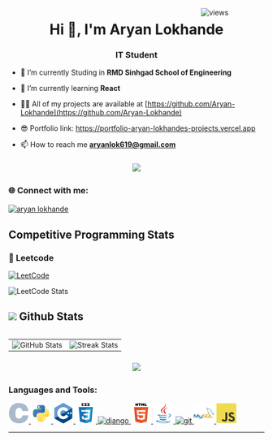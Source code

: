  <a href="https://github.com/aryan-lokhande" ><img alt="views" align="right" title="Github views" src="https://komarev.com/ghpvc/?username=aryan-lokhande&style=flat-square" width="125"/></a>  
<!--<p align="left"> <img src="https://komarev.com/ghpvc/?username=aryan-lokhande&label=Profile%20views&color=1c87ca&style=plastic" alt="aryan-lokhande" /> </p> -->

<h1 align="center">Hi 👋, I'm Aryan Lokhande</h1>
<h3 align="center">IT Student</h3>

- 🔭 I’m currently Studing in **RMD Sinhgad School of Engineering**

- 🌱 I’m currently learning **React**

- 👨‍💻 All of my projects are available at [https://github.com/Aryan-Lokhande](https://github.com/Aryan-Lokhande)

- 😎 Portfolio link: https://portfolio-aryan-lokhandes-projects.vercel.app

- 📫 How to reach me **aryanlok619@gmail.com**
<!-- Coloured Line -->
<h3 align="center">
<img src="https://raw.githubusercontent.com/andreasbm/readme/master/assets/lines/colored.png">
</h3>

<h3 align="left">🌐 Connect with me:</h3>
<p align="left">
<a href="https://linkedin.com/in/aryan lokhande" target="blank"><img align="center" src="https://raw.githubusercontent.com/rahuldkjain/github-profile-readme-generator/master/src/images/icons/Social/linked-in-alt.svg" alt="aryan lokhande" height="30" width="40" /></a>
</p>

## Competitive Programming Stats
### 🔸 Leetcode

[![LeetCode](https://img.shields.io/badge/LeetCode-aryan__lokhande-orange?style=for-the-badge&logo=leetcode)](https://leetcode.com/u/aryan-lokhande/)

![LeetCode Stats](https://leetcard.jacoblin.cool/aryan-lokhande?theme=dark&font=baloo)

## <img src="https://media.giphy.com/media/iY8CRBdQXODJSCERIr/giphy.gif" width="35"><b> Github Stats </b>
<table width="100%" align="center">
<tr>
<!-- <td>
  <img width="600em" src="http://github-profile-summary-cards.vercel.app/api/cards/profile-details?username=Neha-Singh-j&theme=2077" alt="Profile Summary">
</td> -->
</tr>
</table>
<table width="100%" align="center">
<tr>
<td>
  <img width="400em" src="https://github-readme-stats.vercel.app/api?username=Aryan-Lokhande&show_icons=true&locale=en&theme=midnight-purple" alt="GitHub Stats"/>
</td>
<td>
  <img width="420em"
       src="https://github-readme-streak-stats-eight.vercel.app?user=Aryan-Lokhande&theme=midnight-purple"
       alt="Streak Stats"/>
</td>

</tr>
</table>

<!-- Coloured Line -->
<h3 align="center">
<img src="https://raw.githubusercontent.com/andreasbm/readme/master/assets/lines/colored.png">
</h3>


<h3 align="left">Languages and Tools:</h3>
<p align="left"> <a href="https://www.cprogramming.com/" target="_blank" rel="noreferrer"> <img src="https://raw.githubusercontent.com/devicons/devicon/master/icons/c/c-original.svg" alt="c" width="40" height="40"/> </a> </a> <a href="https://www.python.org" target="_blank" rel="noreferrer"> <img src="https://raw.githubusercontent.com/devicons/devicon/master/icons/python/python-original.svg" alt="python" width="40" height="40"/> </a> <a href="https://www.w3schools.com/cpp/" target="_blank" rel="noreferrer"> <img src="https://raw.githubusercontent.com/devicons/devicon/master/icons/cplusplus/cplusplus-original.svg" alt="cplusplus" width="40" height="40"/> </a> <a href="https://www.w3schools.com/css/" target="_blank" rel="noreferrer"> <img src="https://raw.githubusercontent.com/devicons/devicon/master/icons/css3/css3-original-wordmark.svg" alt="css3" width="40" height="40"/> </a> <a href="https://www.djangoproject.com/" target="_blank" rel="noreferrer"> <img src="https://cdn.worldvectorlogo.com/logos/django.svg" alt="django" width="40" height="40"/> </a> <a href="https://www.w3.org/html/" target="_blank" rel="noreferrer"> <img src="https://raw.githubusercontent.com/devicons/devicon/master/icons/html5/html5-original-wordmark.svg" alt="html5" width="40" height="40"/> </a> <a href="https://www.java.com" target="_blank" rel="noreferrer"> <img src="https://raw.githubusercontent.com/devicons/devicon/master/icons/java/java-original.svg" alt="java" width="40" height="40"/> </a> <a href="https://git-scm.com/" target="_blank" rel="noreferrer"> <img
            src="https://www.vectorlogo.zone/logos/git-scm/git-scm-icon.svg" alt="git" width="40" height="40" /> </a>
    <a href="https://www.mysql.com/" target="_blank" rel="noreferrer"> <img
            src="https://raw.githubusercontent.com/devicons/devicon/master/icons/mysql/mysql-original-wordmark.svg"
            alt="mysql" width="40" height="40" />
    </a>  <a href="https://developer.mozilla.org/en-US/docs/Web/JavaScript" target="_blank" rel="noreferrer"> <img src="https://raw.githubusercontent.com/devicons/devicon/master/icons/javascript/javascript-original.svg" alt="javascript" width="40" height="40"/>  </p>

<HR>

<!--Githup Streak Stats-->
<!--<p><img align="left" src="https://github-readme-streak-stats.herokuapp.com/?user=aryan-lokhande&" alt="aryan-lokhande" /></p> --> 
<!--<p><img align="left" src="https://github-readme-streak-stats.herokuapp.com/?user=aryan-lokhande&theme=dark" alt="aryan-lokhande" /></p> -->
<!--Most use languages for code
<p><img align="right" src="https://github-readme-stats.vercel.app/api/top-langs?username=aryan-lokhande&show_icons=true&locale=en&layout=compact" alt="aryan-lokhande" /></p>


<!--  Stats on git Hup ,Will Publish After few more projects
<p>&nbsp;<img align="center" src="https://github-readme-stats.vercel.app/api?username=aryan-lokhande&show_icons=true&locale=en" alt="aryan-lokhande" /></p>
-->
